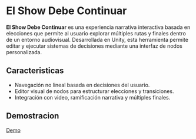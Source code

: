 # El Show Debe Continuar

**El Show Debe Continuar** es una experiencia narrativa interactiva basada en elecciones que permite al usuario explorar múltiples rutas y finales dentro de un entorno audiovisual. Desarrollada en Unity, esta herramienta permite editar y ejecutar sistemas de decisiones mediante una interfaz de nodos personalizada.

## Caracteristicas

- Navegación no lineal basada en decisiones del usuario.  
- Editor visual de nodos para estructurar elecciones y transiciones.  
- Integración con video, ramificación narrativa y múltiples finales.  

## Demostracion

[Demo](./media/demo.mp4)

